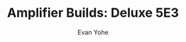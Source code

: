 ---
title: "Amplifier Builds: Deluxe 5E3"
layout: post
author: Evan Yohe
tags: Build
bgcolor: success
---